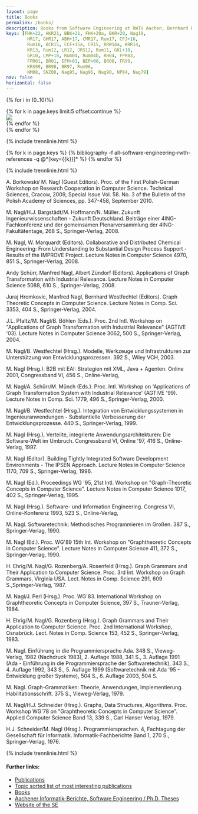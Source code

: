 ```yaml
---
layout: page
title: Books
permalink: /books/
description: Books from Software Engineering at RWTH Aachen, Bernhard Rumpe
keys: [FHK+22, HKR21, BBK+21, FHK+20a, BKR+20, Nag19, 
        HR17, GHR17, ABH+17, CMR17, Rum17, CFJ+16, 
        Rum16, BCR15, CCF+15a, CR15, RRW14a, KRR14, 
        KR13, Rum12, LR12, JRS12, Rum11, GKL+10, 
        GR10, LMP+10, Rum04, Rum04b, RH04, FPR03, 
        FPR01, BR01, EFM+01, BEP+00, BR00, FR99, 
        KRS99, BR98, BR97, Rum96, 
        NM08, SNZ08, Nag95, Nag96, Nag90, NP84, Nag79]
nav: false
horizontal: false
---
```

{% for i in (0..10)%}
  <div class="row mt-3">
    {% for k in page.keys limit:5 offset:continue %}
      <div class="col-sm mt-3 mt-md-0">
        <cite>
          <a href="#{{k}}"><img class="cover" src="/assets/img/covers/{{k}}.png"></a>
        </cite>
      </div>
    {% endfor %}
  </div>
{% endfor %}

{% include trennlinie.html %}

<div class="publications">
  {% for k in page.keys %}
    {% bibliography -f all-software-engineering-rwth-references -q @*[key={{k}}]* %}
  {% endfor %}
</div>

{% include trennlinie.html %}


A. Borkowski/ M. Nagl (Guest Editors). Proc. of the First Polish-German Workshop on Research Cooperation in Computer 
Science. Technical Sciences, Cracow, 2009, Special Issue Vol. 58. No. 3 of the Bulletin of the Polish Academy of 
Sciences, pp. 347-458, September 2010.

M. Nagl/H.J. Bargstädt/M. Hoffmann/N. Müller. Zukunft Ingenieurwissenschaften - Zukunft Deutschland. Beiträge einer 
4ING-Fachkonferenz und der gemeinsamen Plenarversammlung der 4ING-Fakultätentage, 268 S., Springer-Verlag, 2008.

<a name="NM08"></a> 
M. Nagl, W. Marquardt (Editors). Collaborative and Distributed Chemical Engineering: From Understanding to Substantial
Design Process Support - Results of the IMPROVE Project. Lecture Notes in Computer Science 4970, 851 S., 
Springer-Verlag, 2008.


<a name="SNZ08"></a>
Andy Schürr, Manfred Nagl, Albert Zündorf (Editors). Applications of Graph Transformation with Industrial Relevance.
Lecture Notes in Computer Science 5088, 610 S., Springer-Verlag, 2008.

Juraj Hromkovic, Manfred Nagl, Bernhard Westfechtel (Editors). Graph Theoretic Concepts in Computer Science. Lecture 
Notes in Comp. Sci. 3353, 404 S., Springer-Verlag, 2004.

J.L. Pfaltz/M. Nagl/B. Böhlen (Eds.). Proc. 2nd Intl. Workshop on "Applications of Graph Transformation with Industrial
Relevance" (AGTIVE '03). Lecture Notes in Computer Science 3062, 500 S., Springer-Verlag, 2004.

M. Nagl/B. Westfechtel (Hrsg.). Modelle, Werkzeuge und Infrastrukturen zur Unterstützung von Entwicklungsprozessen. 
392 S., Wiley VCH, 2003.

M. Nagl (Hrsg.). B2B mit EAI: Strategien mit XML, Java + Agenten. Online 2001, Congressband VI, 456 S., Online-Verlag, 

M. Nagl/A. Schürr/M. Münch (Eds.). Proc. Intl. Workshop on 'Applications of Graph Transformation System with Industrial
Relevance' (AGTIVE '99). Lecture Notes in Comp. Sci. 1779, 496 S., Springer-Verlag, 2000.

M. Nagl/B. Westfechtel (Hrsg.). Integration von Entwicklungssystemen in Ingenieuranwendungen - Substantielle 
Verbesserung der Entwicklungsprozesse. 440 S., Springer-Verlag, 1999.

M. Nagl (Hrsg.), Verteilte, integrierte Anwendungsarchitekturen: Die Software-Welt im Umbruch. Congressband VI, 
Online '97, 416 S., Online-Verlag, 1997.

<a name="Nag96"></a>
M. Nagl (Editor). Building Tightly Integrated Software Development Environments - The IPSEN Approach. Lecture Notes in
Computer Science 1170, 709 S., Springer-Verlag, 1996.

<a name="Nag95"></a>
M. Nagl (Ed.). Proceedings WG '95, 21st Intl. Workshop on "Graph-Theoretic Concepts in Computer Science". Lecture Notes
in Computer Science 1017, 402 S., Springer-Verlag, 1995.

M. Nagl (Hrsg.). Software- und Information Engineering. Congress VI, Online-Konferenz 1993, 523 S., Online-Verlag, 

<a name="Nag90"></a>
M. Nagl. Softwaretechnik: Methodisches Programmieren im Großen. 387 S., Springer-Verlag, 1990.

M. Nagl (Ed.). Proc. WG'89 15th Int. Workshop on "Graphtheoretic Concepts in Computer Science". Lecture Notes in 
Computer Science 411, 372 S., Springer-Verlag, 1990.

H. Ehrig/M. Nagl/G. Rozenberg/A. Rosenfeld (Hrsg.). Graph Grammars and Their Application to Computer Science. Proc. 
3rd Int. Workshop on Graph Grammars, Virginia USA. Lect. Notes in Comp. Science 291, 609 S.,Springer-Verlag, 1987.

<a name="NP84"></a>
M. Nagl/J. Perl (Hrsg.). Proc. WG`83. International Workshop on Graphtheoretic Concepts in Computer Science, 397 S., 
Trauner-Verlag, 1984.

H. Ehrig/M. Nagl/G. Rozenberg (Hrsg.). Graph Grammars and Their Application to Computer Science. Proc. 2nd 
International Workshop, Osnabrück. Lect. Notes in Comp. Science 153, 452 S., Springer-Verlag, 1983.

M. Nagl. Einführung in die Programmiersprache Ada. 348 S., Vieweg-Verlag, 1982 (Nachdruck 1983), 2. Auflage 1988, 
341 S., 3. Auflage 1991 (Ada - Einführung in die Programmiersprache der Softwaretechnik), 343 S., 4. Auflage 1992, 
343 S., 5. Auflage 1999 (Softwaretechnik mit Ada '95 - Entwicklung großer Systeme), 504 S., 6. Auflage 2003, 504 S.

<a name="NP79"></a>
M. Nagl. Graph-Grammatiken: Theorie, Anwendungen, Implementierung. Habilitationsschrift. 375 S., Vieweg-Verlag, 1979.

M. Nagl/H.J. Schneider (Hrsg.). Graphs, Data Structures, Algorithms. Proc. Workshop WG'78 on "Graphtheoretic Concepts 
in Computer Science". Applied Computer Science Band 13, 339 S., Carl Hanser Verlag, 1979.

H.J. Schneider/M. Nagl (Hrsg.). Programmiersprachen. 4, Fachtagung der Gesellschaft für Informatik. 
Informatik-Fachberichte Band 1, 270 S., Springer-Verlag, 1976.

{% include trennlinie.html %}

#### Further links:

- [Publications](/publications)
- [Topic sorted list of most interesting publications](/research)
- [Books](/books)
- [Aachener Informatik-Berichte, Software Engineering / Ph.D. Theses](/phdtheses)
- [Website of the SE](https://www.se-rwth.de)
